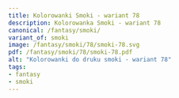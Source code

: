 ```yaml
---
title: Kolorowanki Smoki - wariant 78
description: Kolorowanka Smoki - wariant 78
canonical: /fantasy/smoki/
variant_of: smoki
image: /fantasy/smoki/78/smoki-78.svg
pdf: /fantasy/smoki/78/smoki-78.pdf
alt: "Kolorowanki do druku smoki - wariant 78"
tags:
- fantasy
- smoki
---
```


